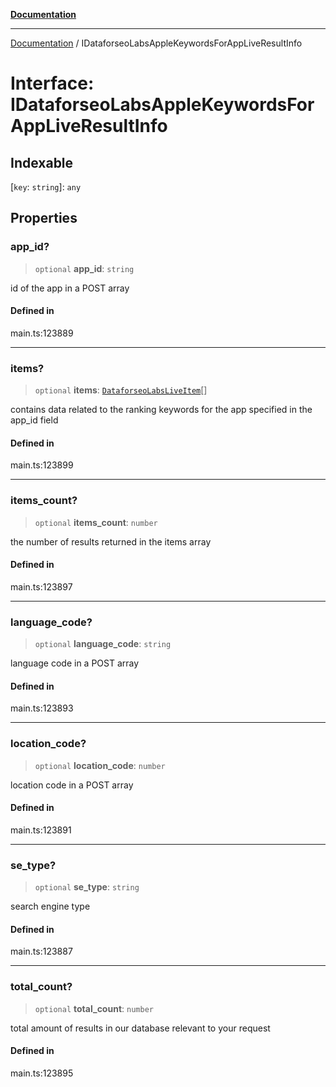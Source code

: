 [**Documentation**](../README.md)

***

[Documentation](../README.md) / IDataforseoLabsAppleKeywordsForAppLiveResultInfo

# Interface: IDataforseoLabsAppleKeywordsForAppLiveResultInfo

## Indexable

 \[`key`: `string`\]: `any`

## Properties

### app\_id?

> `optional` **app\_id**: `string`

id of the app in a POST array

#### Defined in

main.ts:123889

***

### items?

> `optional` **items**: [`DataforseoLabsLiveItem`](../classes/DataforseoLabsLiveItem.md)[]

contains data related to the ranking keywords for the app specified in the app_id field

#### Defined in

main.ts:123899

***

### items\_count?

> `optional` **items\_count**: `number`

the number of results returned in the items array

#### Defined in

main.ts:123897

***

### language\_code?

> `optional` **language\_code**: `string`

language code in a POST array

#### Defined in

main.ts:123893

***

### location\_code?

> `optional` **location\_code**: `number`

location code in a POST array

#### Defined in

main.ts:123891

***

### se\_type?

> `optional` **se\_type**: `string`

search engine type

#### Defined in

main.ts:123887

***

### total\_count?

> `optional` **total\_count**: `number`

total amount of results in our database relevant to your request

#### Defined in

main.ts:123895
